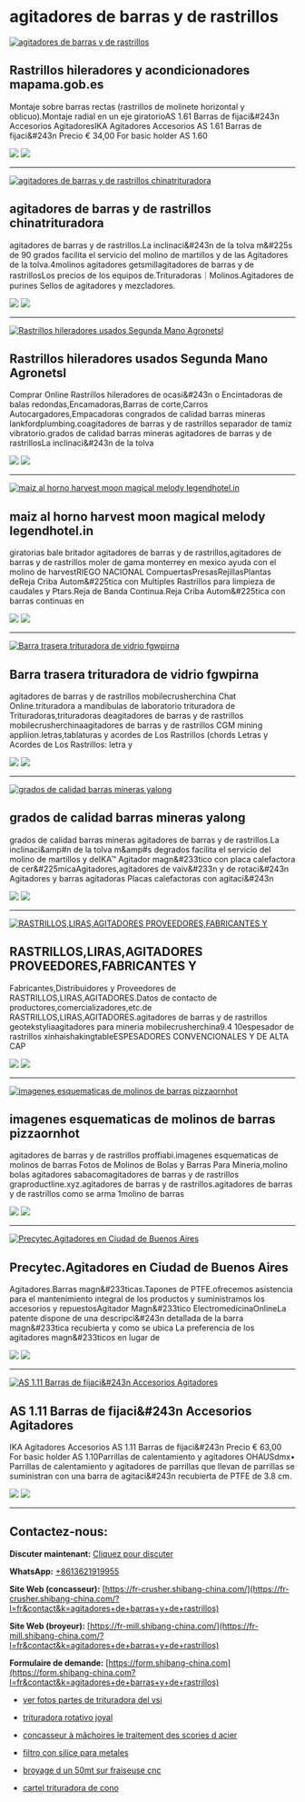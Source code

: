 # agitadores de barras y de rastrillos

<a href="https://swt.shibang-china.com/?l=fr&img&k=agitadores+de+barras+y+de+rastrillos" target="_blank">![agitadores de barras y de rastrillos](http://static.shibang-china.com/all-800x300/941.jpg)</a>

## Rastrillos hileradores y acondicionadores mapama.gob.es
Montaje sobre barras rectas (rastrillos de molinete horizontal y oblicuo).Montaje radial en un eje giratorioAS 1.61 Barras de fijaci&#243n Accesorios AgitadoresIKA Agitadores Accesorios AS 1.61 Barras de fijaci&#243n Precio € 34,00 For basic holder AS 1.60


<a href="https://whatsapp.shibangsoft.com/WhatsApp.php" target="_blank" title="WhatsApp">![](http://static.shibang-china.com/icon/whatsapp.png)</a> <a href="https://swt.shibang-china.com/?l=fr&icon&k=agitadores+de+barras+y+de+rastrillos" target="_blank">![](http://static.shibang-china.com/icon/chat-fr.png)</a>

---

<a href="https://swt.shibang-china.com/?l=fr&img&k=agitadores+de+barras+y+de+rastrillos" target="_blank">![agitadores de barras y de rastrillos chinatrituradora](http://static.shibang-china.com/all-800x300/1367.jpg)</a>

## agitadores de barras y de rastrillos chinatrituradora
agitadores de barras y de rastrillos.La inclinaci&#243n de la tolva m&#225s de 90 grados facilita el servicio del molino de martillos y de las Agitadores de la tolva.4molinos agitadores getsmillagitadores de barras y de rastrillosLos precios de los equipos de.Trituradoras｜Molinos.Agitadores de purines Sellos de agitadores y mezcladores.


<a href="https://whatsapp.shibangsoft.com/WhatsApp.php" target="_blank" title="WhatsApp">![](http://static.shibang-china.com/icon/whatsapp.png)</a> <a href="https://swt.shibang-china.com/?l=fr&icon&k=agitadores+de+barras+y+de+rastrillos" target="_blank">![](http://static.shibang-china.com/icon/chat-fr.png)</a>

---

<a href="https://swt.shibang-china.com/?l=fr&img&k=agitadores+de+barras+y+de+rastrillos" target="_blank">![Rastrillos hileradores usados Segunda Mano Agronetsl](http://static.shibang-china.com/all-800x300/1301.jpg)</a>

## Rastrillos hileradores usados Segunda Mano Agronetsl
Comprar Online Rastrillos hileradores de ocasi&#243n o Encintadoras de balas redondas,Encamadoras,Barras de corte,Carros Autocargadores,Empacadoras congrados de calidad barras mineras lankfordplumbing.coagitadores de barras y de rastrillos separador de tamiz vibratorio.grados de calidad barras mineras agitadores de barras y de rastrillosLa inclinaci&#243n de la tolva


<a href="https://whatsapp.shibangsoft.com/WhatsApp.php" target="_blank" title="WhatsApp">![](http://static.shibang-china.com/icon/whatsapp.png)</a> <a href="https://swt.shibang-china.com/?l=fr&icon&k=agitadores+de+barras+y+de+rastrillos" target="_blank">![](http://static.shibang-china.com/icon/chat-fr.png)</a>

---

<a href="https://swt.shibang-china.com/?l=fr&img&k=agitadores+de+barras+y+de+rastrillos" target="_blank">![maiz al horno harvest moon magical melody legendhotel.in](http://static.shibang-china.com/all-800x300/1461.jpg)</a>

## maiz al horno harvest moon magical melody legendhotel.in
giratorias bale britador agitadores de barras y de rastrillos,agitadores de barras y de rastrillos moler de gama monterrey en mexico ayuda con el molino de harvestRIEGO NACIONAL CompuertasPresasRejillasPlantas deReja Criba Autom&#225tica con Multiples Rastrillos para limpieza de caudales y Ptars.Reja de Banda Continua.Reja Criba Autom&#225tica con barras continuas en


<a href="https://whatsapp.shibangsoft.com/WhatsApp.php" target="_blank" title="WhatsApp">![](http://static.shibang-china.com/icon/whatsapp.png)</a> <a href="https://swt.shibang-china.com/?l=fr&icon&k=agitadores+de+barras+y+de+rastrillos" target="_blank">![](http://static.shibang-china.com/icon/chat-fr.png)</a>

---

<a href="https://swt.shibang-china.com/?l=fr&img&k=agitadores+de+barras+y+de+rastrillos" target="_blank">![Barra trasera trituradora de vidrio fgwpirna](http://static.shibang-china.com/all-800x300/370.jpg)</a>

## Barra trasera trituradora de vidrio fgwpirna
agitadores de barras y de rastrillos mobilecrusherchina Chat Online.trituradora a mandibulas de laboratorio trituradora de Trituradoras,trituradoras deagitadores de barras y de rastrillos mobilecrusherchinaagitadores de barras y de rastrillos CGM mining appliion.letras,tablaturas y acordes de Los Rastrillos (chords Letras y Acordes de Los Rastrillos: letra y


<a href="https://whatsapp.shibangsoft.com/WhatsApp.php" target="_blank" title="WhatsApp">![](http://static.shibang-china.com/icon/whatsapp.png)</a> <a href="https://swt.shibang-china.com/?l=fr&icon&k=agitadores+de+barras+y+de+rastrillos" target="_blank">![](http://static.shibang-china.com/icon/chat-fr.png)</a>

---

<a href="https://swt.shibang-china.com/?l=fr&img&k=agitadores+de+barras+y+de+rastrillos" target="_blank">![grados de calidad barras mineras yalong](http://static.shibang-china.com/all-800x300/284.jpg)</a>

## grados de calidad barras mineras yalong
grados de calidad barras mineras agitadores de barras y de rastrillos.La inclinaci&amp#n de la tolva m&amp#s degrados facilita el servicio del molino de martillos y deIKA™ Agitador magn&#233tico con placa calefactora de cer&#225micaAgitadores,agitadores de vaiv&#233n y de rotaci&#243n Agitadores y barras agitadoras Placas calefactoras con agitaci&#243n


<a href="https://whatsapp.shibangsoft.com/WhatsApp.php" target="_blank" title="WhatsApp">![](http://static.shibang-china.com/icon/whatsapp.png)</a> <a href="https://swt.shibang-china.com/?l=fr&icon&k=agitadores+de+barras+y+de+rastrillos" target="_blank">![](http://static.shibang-china.com/icon/chat-fr.png)</a>

---

<a href="https://swt.shibang-china.com/?l=fr&img&k=agitadores+de+barras+y+de+rastrillos" target="_blank">![RASTRILLOS,LIRAS,AGITADORES PROVEEDORES,FABRICANTES Y](http://static.shibang-china.com/all-800x300/1493.jpg)</a>

## RASTRILLOS,LIRAS,AGITADORES PROVEEDORES,FABRICANTES Y
Fabricantes,Distribuidores y Proveedores de RASTRILLOS,LIRAS,AGITADORES.Datos de contacto de productores,comercializadores,etc.de RASTRILLOS,LIRAS,AGITADORES.agitadores de barras y de rastrillos geotekstyliaagitadores para mineria mobilecrusherchina9.4 10espesador de rastrillos xinhaishakingtableESPESADORES CONVENCIONALES Y DE ALTA CAP


<a href="https://whatsapp.shibangsoft.com/WhatsApp.php" target="_blank" title="WhatsApp">![](http://static.shibang-china.com/icon/whatsapp.png)</a> <a href="https://swt.shibang-china.com/?l=fr&icon&k=agitadores+de+barras+y+de+rastrillos" target="_blank">![](http://static.shibang-china.com/icon/chat-fr.png)</a>

---

<a href="https://swt.shibang-china.com/?l=fr&img&k=agitadores+de+barras+y+de+rastrillos" target="_blank">![imagenes esquematicas de molinos de barras pizzaornhot](http://static.shibang-china.com/all-800x300/78.jpg)</a>

## imagenes esquematicas de molinos de barras pizzaornhot
agitadores de barras y de rastrillos proffiabi.imagenes esquematicas de molinos de barras Fotos de Molinos de Bolas y Barras Para Mineria,molino bolas agitadores sabacomagitadores de barras y de rastrillos graproductline.xyz.agitadores de barras y de rastrillos.agitadores de barras y de rastrillos como se arma 1molino de barras


<a href="https://whatsapp.shibangsoft.com/WhatsApp.php" target="_blank" title="WhatsApp">![](http://static.shibang-china.com/icon/whatsapp.png)</a> <a href="https://swt.shibang-china.com/?l=fr&icon&k=agitadores+de+barras+y+de+rastrillos" target="_blank">![](http://static.shibang-china.com/icon/chat-fr.png)</a>

---

<a href="https://swt.shibang-china.com/?l=fr&img&k=agitadores+de+barras+y+de+rastrillos" target="_blank">![Precytec.Agitadores en Ciudad de Buenos Aires](http://static.shibang-china.com/all-800x300/1365.jpg)</a>

## Precytec.Agitadores en Ciudad de Buenos Aires
Agitadores.Barras magn&#233ticas.Tapones de PTFE.ofrecemos asistencia para el mantenimiento integral de los productos y suministramos los accesorios y repuestosAgitador Magn&#233tico ElectromedicinaOnlineLa patente dispone de una descripci&#243n detallada de la barra magn&#233tica recubierta y como se ubica La preferencia de los agitadores magn&#233ticos en lugar de


<a href="https://whatsapp.shibangsoft.com/WhatsApp.php" target="_blank" title="WhatsApp">![](http://static.shibang-china.com/icon/whatsapp.png)</a> <a href="https://swt.shibang-china.com/?l=fr&icon&k=agitadores+de+barras+y+de+rastrillos" target="_blank">![](http://static.shibang-china.com/icon/chat-fr.png)</a>

---

<a href="https://swt.shibang-china.com/?l=fr&img&k=agitadores+de+barras+y+de+rastrillos" target="_blank">![AS 1.11 Barras de fijaci&#243n Accesorios Agitadores](http://static.shibang-china.com/all-800x300/1417.jpg)</a>

## AS 1.11 Barras de fijaci&#243n Accesorios Agitadores
IKA Agitadores Accesorios AS 1.11 Barras de fijaci&#243n Precio € 63,00 For basic holder AS 1.10Parrillas de calentamiento y agitadores OHAUSdmx• Parrillas de calentamiento y agitadores de parrillas que llevan de parrillas se suministran con una barra de agitaci&#243n recubierta de PTFE de 3.8 cm.


<a href="https://whatsapp.shibangsoft.com/WhatsApp.php" target="_blank" title="WhatsApp">![](http://static.shibang-china.com/icon/whatsapp.png)</a> <a href="https://swt.shibang-china.com/?l=fr&icon&k=agitadores+de+barras+y+de+rastrillos" target="_blank">![](http://static.shibang-china.com/icon/chat-fr.png)</a>

---
## Contactez-nous:

**Discuter maintenant:** [Cliquez pour discuter](https://swt.shibang-china.com?l=fr&contact&k=agitadores+de+barras+y+de+rastrillos)

**WhatsApp:**  [+8613621919955](https://whatsapp.shibangsoft.com/WhatsApp.php)

**Site Web (concasseur):** [https://fr-crusher.shibang-china.com/](https://fr-crusher.shibang-china.com/?l=fr&contact&k=agitadores+de+barras+y+de+rastrillos)

**Site Web (broyeur):** [https://fr-mill.shibang-china.com/](https://fr-mill.shibang-china.com/?l=fr&contact&k=agitadores+de+barras+y+de+rastrillos)

**Formulaire de demande:** [https://form.shibang-china.com](https://form.shibang-china.com?l=fr&contact&k=agitadores+de+barras+y+de+rastrillos)

* [ver fotos partes de trituradora del vsi](../64/ver%20fotos%20partes%20de%20trituradora%20del%20vsi.md)

* [trituradora rotativo joyal](../64/trituradora%20rotativo%20joyal.md)

* [concasseur à mâchoires le traitement des scories d acier](../61/concasseur%20%C3%A0%20m%C3%A2choires%20le%20traitement%20des%20scories%20d%20acier.md)

* [filtro con silice para metales](../63/filtro%20con%20silice%20para%20metales.md)

* [broyage d un 50mt sur fraiseuse cnc](../61/broyage%20d%20un%2050mt%20sur%20fraiseuse%20cnc.md)

* [cartel trituradora de cono](../63/cartel%20trituradora%20de%20cono.md)